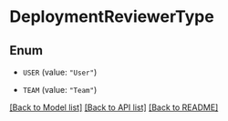 # DeploymentReviewerType

## Enum


* `USER` (value: `"User"`)

* `TEAM` (value: `"Team"`)


[[Back to Model list]](../README.md#documentation-for-models) [[Back to API list]](../README.md#documentation-for-api-endpoints) [[Back to README]](../README.md)


